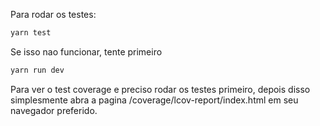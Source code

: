 Para rodar os testes:

```bash
yarn test
```

Se isso nao funcionar, tente primeiro
```bash
yarn run dev
```

Para ver o test coverage e preciso rodar os testes primeiro,
depois disso simplesmente abra a pagina /coverage/lcov-report/index.html em seu navegador preferido.
